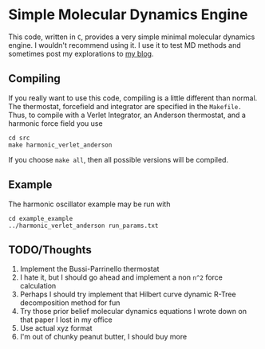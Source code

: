 Simple Molecular Dynamics Engine
=========================

This code, written in `C`, provides a very simple minimal molecular
dynamics engine. I wouldn't recommend using it. I use it to test MD
methods and sometimes post my explorations to [my
blog](http://crowsandcats.blogspot.com).

Compiling
-------------------------

If you really want to use this code, compiling is a little different
than normal. The thermostat, forcefield and integrator are specified
in the `Makefile.` Thus, to compile with a Verlet Integrator, an
Anderson thermostat, and a harmonic force field you use

    cd src
    make harmonic_verlet_anderson

If you choose `make all`, then all possible versions will be compiled.

Example
-------------------------
The harmonic oscillator example may be run with 

    cd example_example
    ../harmonic_verlet_anderson run_params.txt

TODO/Thoughts
-------------------------
1. Implement the Bussi-Parrinello thermostat
2. I hate it, but I should go ahead and implement a non `n^2` force calculation
3. Perhaps I should try implement that Hilbert curve dynamic R-Tree decomposition method for fun
4. Try those prior belief molecular dynamics equations I wrote down on that paper I lost in my office
5. Use actual xyz format
6. I'm out of chunky peanut butter, I should buy more